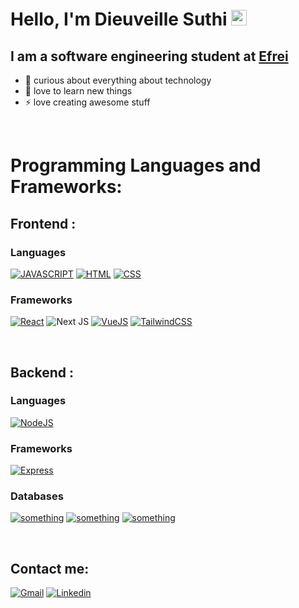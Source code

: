 # Hello, I'm Dieuveille Suthi <img src="https://media.giphy.com/media/hvRJCLFzcasrR4ia7z/giphy.gif" width="25px"></a>

## I am a software engineering student at [Efrei](https://efrei.fr/) 

- 🤔 curious about everything about technology
- 📖 love to learn new things 
- ⚡ love creating awesome stuff


<br /> 

# Programming Languages and Frameworks:

## Frontend :
### Languages
[![JAVASCRIPT](https://img.shields.io/badge/javascript%20-%23323330.svg?&style=for-the-badge&logo=javascript&logoColor=blue)]()
[![HTML](https://img.shields.io/badge/html5%20-%23E34F26.svg?&style=for-the-badge&logo=html5&logoColor=brightgreen)]()
[![CSS](https://img.shields.io/badge/css3%20-%231572B6.svg?&style=for-the-badge&logo=css3&logoColor=white)]()



### Frameworks
[![React](https://img.shields.io/badge/react%20-%2320232a.svg?&style=for-the-badge&logo=react&logoColor=%2361DAFB)]()
![Next JS](https://img.shields.io/badge/Next-black?style=for-the-badge&logo=next.js&logoColor=white)
[![VueJS](https://img.shields.io/badge/vuejs%20-%2335495e.svg?&style=for-the-badge&logo=vue.js&logoColor=%234FC08D)]()
[![TailwindCSS](https://img.shields.io/badge/tailwindcss%20-%2338B2AC.svg?&style=for-the-badge&logo=tailwind-css&logoColor=white)]()


<br /> 

## Backend :
 
### Languages
[![NodeJS](https://img.shields.io/badge/node.js%20-%2343853D.svg?&style=for-the-badge&logo=node.js&logoColor=white)]()



### Frameworks
[![Express](https://img.shields.io/badge/express-%234ea94b.svg?logo=express&style=for-the-badge)]()

### Databases
[![something](https://img.shields.io/badge/MongoDB-%234ea94b.svg?&style=for-the-badge&logo=mongodb&logoColor=white)]()
[![something](https://img.shields.io/badge/postgres-%23316192.svg?&style=for-the-badge&logo=postgresql&logoColor=white)]()
[![something](https://img.shields.io/badge/mysql-%2300f.svg?&style=for-the-badge&logo=mysql&logoColor=white)]() 


<br /> 


## Contact me:
[![Gmail](https://img.shields.io/badge/gmail-D14836?&style=for-the-badge&logo=gmail&logoColor=white)](mailto:mdieuveillesuthi@gmail.com)
[![Linkedin](https://img.shields.io/badge/linkedin-%230077B5.svg?&style=for-the-badge&logo=linkedin&logoColor=white)](https://www.linkedin.com/in/dieuveille-suthi-mpounkouo/)
